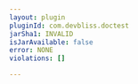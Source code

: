 ```yaml
---
layout: plugin
pluginId: com.devbliss.doctest
jarSha1: INVALID
isJarAvailable: false
error: NONE
violations: []

---
```

